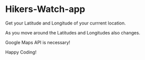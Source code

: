 # Hikers-Watch-app

Get your Latitude and Longitude of your currrent location.

As you move around the Latitudes and Longitudes also changes.

Google Maps API is necessary!

Happy Coding!
